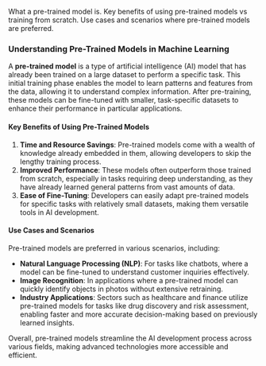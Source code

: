 What a pre-trained model is.
Key benefits of using pre-trained models vs training from scratch.
Use cases and scenarios where pre-trained models are preferred.



### Understanding Pre-Trained Models in Machine Learning

A **pre-trained model** is a type of artificial intelligence (AI) model that has already been trained on a large dataset to perform a specific task. This initial training phase enables the model to learn patterns and features from the data, allowing it to understand complex information. After pre-training, these models can be fine-tuned with smaller, task-specific datasets to enhance their performance in particular applications.

#### Key Benefits of Using Pre-Trained Models

1. **Time and Resource Savings**: Pre-trained models come with a wealth of knowledge already embedded in them, allowing developers to skip the lengthy training process.
2. **Improved Performance**: These models often outperform those trained from scratch, especially in tasks requiring deep understanding, as they have already learned general patterns from vast amounts of data.
3. **Ease of Fine-Tuning**: Developers can easily adapt pre-trained models for specific tasks with relatively small datasets, making them versatile tools in AI development.

#### Use Cases and Scenarios

Pre-trained models are preferred in various scenarios, including:

- **Natural Language Processing (NLP)**: For tasks like chatbots, where a model can be fine-tuned to understand customer inquiries effectively.
- **Image Recognition**: In applications where a pre-trained model can quickly identify objects in photos without extensive retraining.
- **Industry Applications**: Sectors such as healthcare and finance utilize pre-trained models for tasks like drug discovery and risk assessment, enabling faster and more accurate decision-making based on previously learned insights.

Overall, pre-trained models streamline the AI development process across various fields, making advanced technologies more accessible and efficient.
